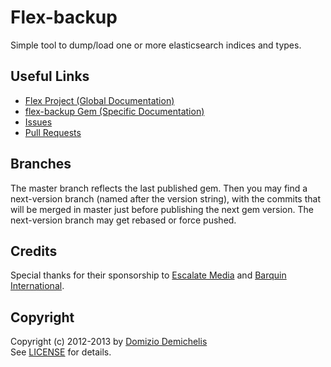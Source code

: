# Flex-backup

Simple tool to dump/load one or more elasticsearch indices and types.

## Useful Links

* [Flex Project (Global Documentation)](http://ddnexus.github.io/flex/doc/)
* [flex-backup Gem (Specific Documentation)](http://ddnexus.github.io/flex/doc/6-flex-backup)
* [Issues](https://github.com/ddnexus/flex-backup/issues)
* [Pull Requests](https://github.com/ddnexus/flex-backup/pulls)

## Branches

The master branch reflects the last published gem. Then you may find a next-version branch (named after the version string), with the commits that will be merged in master just before publishing the next gem version. The next-version branch may get rebased or force pushed.

## Credits

Special thanks for their sponsorship to [Escalate Media](http://www.escalatemedia.com) and [Barquin International](http://www.barquin.com).

## Copyright

Copyright (c) 2012-2013 by [Domizio Demichelis](mailto://dd.nexus@gmail.com)<br>
See [LICENSE](https://github.com/ddnexus/flex-backup/blob/master/LICENSE) for details.
